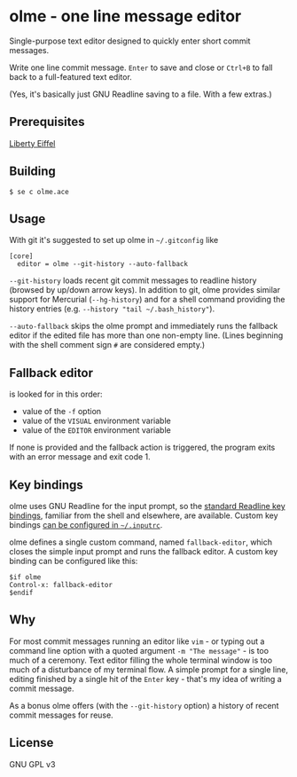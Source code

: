# olme - one line message editor

Single-purpose text editor designed to quickly enter short commit messages.

Write one line commit message.
`Enter` to save and close or
`Ctrl+B` to fall back to a full-featured text editor.

(Yes, it's basically just GNU Readline saving to a file. With a few extras.)

## Prerequisites

[Liberty Eiffel](https://www.liberty-eiffel.org/)

## Building

`$ se c olme.ace`

## Usage

With git it's suggested to set up olme in `~/.gitconfig` like

```
[core]
  editor = olme --git-history --auto-fallback
```

`--git-history` loads recent git commit messages
to readline history (browsed by up/down arrow keys).
In addition to git, olme provides similar support for Mercurial
(`--hg-history`)
and for a shell command providing the history entries
(e.g. `--history "tail ~/.bash_history"`).

`--auto-fallback` skips the olme prompt and immediately runs
the fallback editor if the edited file has more than one
non-empty line.
(Lines beginning with the shell comment sign `#` are considered empty.)

## Fallback editor

is looked for in this order:

- value of the `-f` option
- value of the `VISUAL` environment variable
- value of the `EDITOR` environment variable

If none is provided and the fallback action is triggered,
the program exits with an error message and exit code 1.

## Key bindings

olme uses GNU Readline for the input prompt,
so the [standard Readline key bindings](https://tiswww.cwru.edu/php/chet/readline/readline.html#Readline-Interaction),
familiar from the shell and elsewhere, are available.
Custom key bindings
[can be configured in `~/.inputrc`](https://tiswww.cwru.edu/php/chet/readline/readline.html#Readline-Init-File).

olme defines a single custom command, named `fallback-editor`,
which closes the simple input prompt and runs the fallback editor.
A custom key binding can be configured like this:

```inputrc
$if olme
Control-x: fallback-editor
$endif
```

## Why

For most commit messages running an editor like `vim` -
or typing out a command line option with a quoted argument `-m "The message"` -
is too much of a ceremony.
Text editor filling the whole terminal window is too much of a disturbance
of my terminal flow.
A simple prompt for a single line, editing finished by a single hit
of the `Enter` key - that's my idea of writing a commit message.

As a bonus olme offers (with the `--git-history` option)
a history of recent commit messages for reuse.

## License

GNU GPL v3
